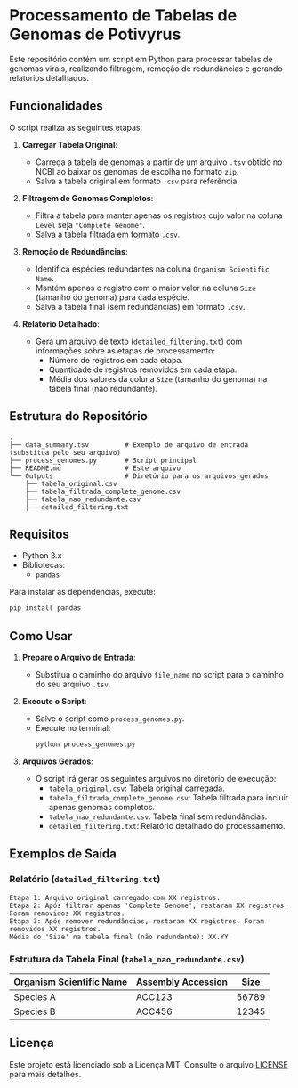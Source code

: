 # Processamento de Tabelas de Genomas de Potivyrus

Este repositório contém um script em Python para processar tabelas de genomas virais, realizando filtragem, remoção de redundâncias e gerando relatórios detalhados.

## Funcionalidades

O script realiza as seguintes etapas:

1. **Carregar Tabela Original**:
   - Carrega a tabela de genomas a partir de um arquivo `.tsv` obtido no NCBI ao baixar os genomas de escolha no formato `zip`.
   - Salva a tabela original em formato `.csv` para referência.

2. **Filtragem de Genomas Completos**:
   - Filtra a tabela para manter apenas os registros cujo valor na coluna `Level` seja `"Complete Genome"`.
   - Salva a tabela filtrada em formato `.csv`.

3. **Remoção de Redundâncias**:
   - Identifica espécies redundantes na coluna `Organism Scientific Name`.
   - Mantém apenas o registro com o maior valor na coluna `Size` (tamanho do genoma) para cada espécie.
   - Salva a tabela final (sem redundâncias) em formato `.csv`.

4. **Relatório Detalhado**:
   - Gera um arquivo de texto (`detailed_filtering.txt`) com informações sobre as etapas de processamento:
     - Número de registros em cada etapa.
     - Quantidade de registros removidos em cada etapa.
     - Média dos valores da coluna `Size` (tamanho do genoma) na tabela final (não redundante).

## Estrutura do Repositório

```
.
├── data_summary.tsv         # Exemplo de arquivo de entrada (substitua pelo seu arquivo)
├── process_genomes.py       # Script principal
├── README.md                # Este arquivo
└── Outputs                  # Diretório para os arquivos gerados
    ├── tabela_original.csv
    ├── tabela_filtrada_complete_genome.csv
    ├── tabela_nao_redundante.csv
    ├── detailed_filtering.txt
```

## Requisitos

- Python 3.x
- Bibliotecas:
  - `pandas`

Para instalar as dependências, execute:
```bash
pip install pandas
```

## Como Usar

1. **Prepare o Arquivo de Entrada**:
   - Substitua o caminho do arquivo `file_name` no script para o caminho do seu arquivo `.tsv`.

2. **Execute o Script**:
   - Salve o script como `process_genomes.py`.
   - Execute no terminal:
     ```bash
     python process_genomes.py
     ```

3. **Arquivos Gerados**:
   - O script irá gerar os seguintes arquivos no diretório de execução:
     - `tabela_original.csv`: Tabela original carregada.
     - `tabela_filtrada_complete_genome.csv`: Tabela filtrada para incluir apenas genomas completos.
     - `tabela_nao_redundante.csv`: Tabela final sem redundâncias.
     - `detailed_filtering.txt`: Relatório detalhado do processamento.

## Exemplos de Saída

### Relatório (`detailed_filtering.txt`)
```
Etapa 1: Arquivo original carregado com XX registros.
Etapa 2: Após filtrar apenas 'Complete Genome', restaram XX registros. Foram removidos XX registros.
Etapa 3: Após remover redundâncias, restaram XX registros. Foram removidos XX registros.
Média do 'Size' na tabela final (não redundante): XX.YY
```

### Estrutura da Tabela Final (`tabela_nao_redundante.csv`)
| Organism Scientific Name | Assembly Accession | Size  |
|---------------------------|--------------------|-------|
| Species A                | ACC123             | 56789 |
| Species B                | ACC456             | 12345 |

## Licença

Este projeto está licenciado sob a Licença MIT. Consulte o arquivo [LICENSE](LICENSE) para mais detalhes.
